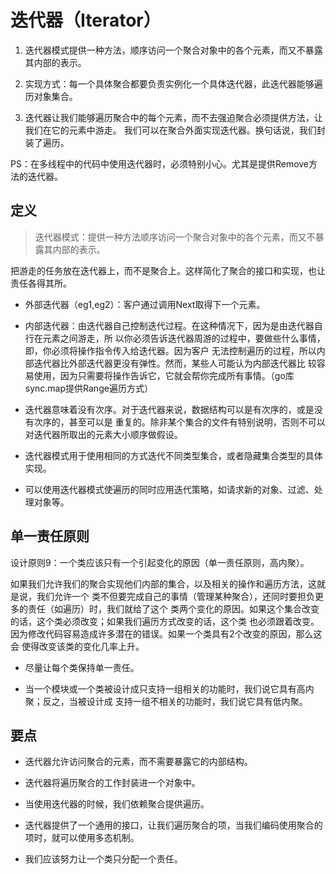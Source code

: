 # 迭代器（Iterator）

1. 迭代器模式提供一种方法，顺序访问一个聚合对象中的各个元素，而又不暴露其内部的表示。

2. 实现方式：每一个具体聚合都要负责实例化一个具体迭代器，此迭代器能够遍历对象集合。

3. 迭代器让我们能够遍历聚合中的每个元素，而不去强迫聚合必须提供方法，让我们在它的元素中游走。
我们可以在聚合外面实现迭代器。换句话说，我们封装了遍历。

PS：在多线程中的代码中使用迭代器时，必须特别小心。尤其是提供Remove方法的迭代器。

## 定义

>迭代器模式：提供一种方法顺序访问一个聚合对象中的各个元素，而又不暴露其内部的表示。

把游走的任务放在迭代器上，而不是聚合上。这样简化了聚合的接口和实现，也让责任各得其所。

* 外部迭代器（eg1,eg2）：客户通过调用Next取得下一个元素。

* 内部迭代器：由迭代器自己控制迭代过程。在这种情况下，因为是由迭代器自行在元素之间游走，所
以你必须告诉迭代器周游的过程中，要做些什么事情，即，你必须将操作指令传入给迭代器。因为客户
无法控制遍历的过程，所以内部迭代器比外部迭代器更没有弹性。然而，某些人可能认为内部迭代器比
较容易使用，因为只需要将操作告诉它，它就会帮你完成所有事情。（go库sync.map提供Range遍历方式）

* 迭代器意味着没有次序。对于迭代器来说，数据结构可以是有次序的，或是没有次序的，甚至可以是
重复的。除非某个集合的文件有特别说明，否则不可以对迭代器所取出的元素大小顺序做假设。

* 迭代器模式用于使用相同的方式迭代不同类型集合，或者隐藏集合类型的具体实现。

* 可以使用迭代器模式使遍历的同时应用迭代策略，如请求新的对象、过滤、处理对象等。

## 单一责任原则

设计原则9：一个类应该只有一个引起变化的原因（单一责任原则，高内聚）。

如果我们允许我们的聚合实现他们内部的集合，以及相关的操作和遍历方法，这就是说，我们允许一个
类不但要完成自己的事情（管理某种聚合），还同时要担负更多的责任（如遍历）时，我们就给了这个
类两个变化的原因。如果这个集合改变的话，这个类必须改变；如果我们遍历方式改变的话，这个类
也必须跟着改变。因为修改代码容易造成许多潜在的错误。如果一个类具有2个改变的原因，那么这会
使得改变该类的变化几率上升。

* 尽量让每个类保持单一责任。

* 当一个模块或一个类被设计成只支持一组相关的功能时，我们说它具有高内聚；反之，当被设计成
支持一组不相关的功能时，我们说它具有低内聚。


## 要点

* 迭代器允许访问聚合的元素，而不需要暴露它的内部结构。

* 迭代器将遍历聚合的工作封装进一个对象中。

* 当使用迭代器的时候，我们依赖聚合提供遍历。

* 迭代器提供了一个通用的接口，让我们遍历聚合的项，当我们编码使用聚合的项时，就可以使用多态机制。

* 我们应该努力让一个类只分配一个责任。